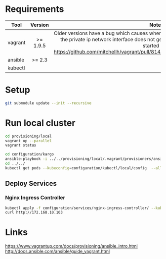 # Requirements

| Tool          | Version       | Notes  |
| ------------- |:-------------:| -----: |
| vagrant       | >= 1.9.5    | Older versions have a bug which causes where the private ip network interface does not get started - https://github.com/mitchellh/vagrant/pull/8148 |
| ansible       | >= 2.3      |    |
| kubectl       |      |    |

 
# Setup

```bash
git submodule update --init --recursive
```

# Run local cluster

```bash
cd provisioning/local
vagrant up --parallel
vagrant status
```

```bash
cd configuration/kargo
ansible-playbook -i ../../provisioning/local/.vagrant/provisioners/ansible/inventory/vagrant_ansible_inventory cluster.yml -b --flush-cache -v
cd ../../
kubectl get pods --kubeconfig=configuration/kubectl/local/config  --all-namespaces
```

## Deploy Services

### Nginx Ingress Controller

```bash
kubectl apply -f configuration/services/nginx-ingress-controller/ --kubeconfig=configuration/kubectl/local/config
curl http://172.168.10.103
```

# Links

https://www.vagrantup.com/docs/provisioning/ansible_intro.html
http://docs.ansible.com/ansible/guide_vagrant.html
